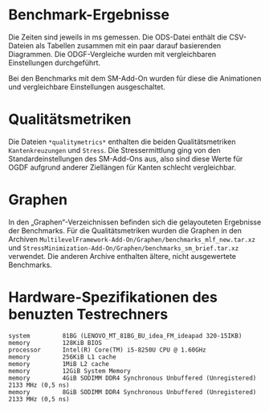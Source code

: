 # Benchmark-Ergebnisse

Die Zeiten sind jeweils in ms gemessen. Die ODS-Datei enthält die CSV-Dateien
als Tabellen zusammen mit ein paar darauf basierenden Diagrammen.
Die ODGF-Vergleiche wurden mit vergleichbaren Einstellungen durchgeführt.

Bei den Benchmarks mit dem SM-Add-On wurden für diese die Animationen
und vergleichbare Einstellungen ausgeschaltet.

# Qualitätsmetriken
Die Dateien `*qualitymetrics*` enthalten die beiden Qualitätsmetriken
`Kantenkreuzungen` und `Stress`. Die Stressermittlung ging von den
Standardeinstellungen des SM-Add-Ons aus, also sind diese Werte für OGDF
aufgrund anderer Ziellängen für Kanten schlecht vergleichbar.

# Graphen
In den „Graphen“-Verzeichnissen befinden sich die gelayouteten Ergebnisse der
Benchmarks. Für die Qualitätsmetriken wurden die Graphen in den Archiven
`MultilevelFramework-Add-On/Graphen/benchmarks_mlf_new.tar.xz`
und `StressMinimization-Add-On/Graphen/benchmarks_sm_brief.tar.xz` verwendet.
Die anderen Archive enthalten ältere, nicht ausgewertete Benchmarks.

# Hardware-Spezifikationen des benuzten Testrechners
```
system         81BG (LENOVO_MT_81BG_BU_idea_FM_ideapad 320-15IKB)
memory         128KiB BIOS
processor      Intel(R) Core(TM) i5-8250U CPU @ 1.60GHz
memory         256KiB L1 cache
memory         1MiB L2 cache
memory         12GiB System Memory
memory         4GiB SODIMM DDR4 Synchronous Unbuffered (Unregistered) 2133 MHz (0,5 ns)
memory         8GiB SODIMM DDR4 Synchronous Unbuffered (Unregistered) 2133 MHz (0,5 ns)
```
